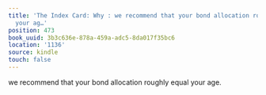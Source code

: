 ```yaml
---
title: 'The Index Card: Why : we recommend that your bond allocation roughly equal
  your ag…'
position: 473
book_uuid: 3b3c636e-878a-459a-adc5-8da017f35bc6
location: '1136'
source: kindle
touch: false
---
```


we recommend that your bond allocation roughly equal your age.